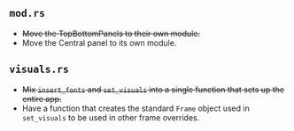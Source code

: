 ## `mod.rs`
- ~~Move the TopBottomPanels to their own module.~~
- Move the Central panel to its own module.

## `visuals.rs`
- ~~Mix `insert_fonts` and `set_visuals` into a single function that sets up the entire app.~~
- Have a function that creates the standard `Frame` object used in `set_visuals` to be used in other frame overrides.